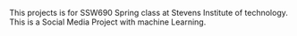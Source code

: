 This projects is for SSW690 Spring class at Stevens Institute of technology. This is a Social Media Project with machine Learning.
